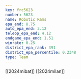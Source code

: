 ```yaml
---
key: frc5623
number: 5623
name: Robotic Rams
epa_end: 8.75
auto_epa_end: 3.12
teleop_epa_end: 4.12
endgame_epa_end: 1.51
winrate: 0.25
district_epa_rank: 391
district_epa_percentile: 0.2348
type: Team
---
```

[[2024mibat]]
[[2024milan]]
